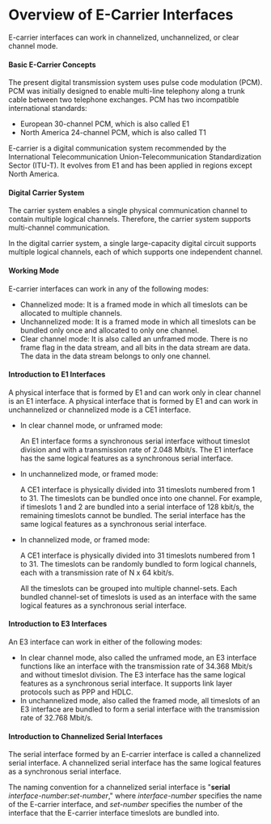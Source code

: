 Overview of E-Carrier Interfaces
================================

E-carrier interfaces can work in channelized, unchannelized, or clear channel mode.

#### Basic E-Carrier Concepts

The present digital transmission system uses pulse code modulation (PCM). PCM was initially designed to enable multi-line telephony along a trunk cable between two telephone exchanges. PCM has two incompatible international standards:

* European 30-channel PCM, which is also called E1
* North America 24-channel PCM, which is also called T1

E-carrier is a digital communication system recommended by the International Telecommunication Union-Telecommunication Standardization Sector (ITU-T). It evolves from E1 and has been applied in regions except North America.


#### Digital Carrier System

The carrier system enables a single physical communication channel to contain multiple logical channels. Therefore, the carrier system supports multi-channel communication.

In the digital carrier system, a single large-capacity digital circuit supports multiple logical channels, each of which supports one independent channel.


#### Working Mode

E-carrier interfaces can work in any of the following modes:

* Channelized mode: It is a framed mode in which all timeslots can be allocated to multiple channels.
* Unchannelized mode: It is a framed mode in which all timeslots can be bundled only once and allocated to only one channel.
* Clear channel mode: It is also called an unframed mode. There is no frame flag in the data stream, and all bits in the data stream are data. The data in the data stream belongs to only one channel.


#### Introduction to E1 Interfaces

A physical interface that is formed by E1 and can work only in clear channel is an E1 interface. A physical interface that is formed by E1 and can work in unchannelized or channelized mode is a CE1 interface.

* In clear channel mode, or unframed mode:
  
  An E1 interface forms a synchronous serial interface without timeslot division and with a transmission rate of 2.048 Mbit/s. The E1 interface has the same logical features as a synchronous serial interface.
* In unchannelized mode, or framed mode:
  
  A CE1 interface is physically divided into 31 timeslots numbered from 1 to 31. The timeslots can be bundled once into one channel. For example, if timeslots 1 and 2 are bundled into a serial interface of 128 kbit/s, the remaining timeslots cannot be bundled. The serial interface has the same logical features as a synchronous serial interface.
* In channelized mode, or framed mode:
  
  A CE1 interface is physically divided into 31 timeslots numbered from 1 to 31. The timeslots can be randomly bundled to form logical channels, each with a transmission rate of N x 64 kbit/s.
  
  All the timeslots can be grouped into multiple channel-sets. Each bundled channel-set of timeslots is used as an interface with the same logical features as a synchronous serial interface.

#### Introduction to E3 Interfaces

An E3 interface can work in either of the following modes:

* In clear channel mode, also called the unframed mode, an E3 interface functions like an interface with the transmission rate of 34.368 Mbit/s and without timeslot division. The E3 interface has the same logical features as a synchronous serial interface. It supports link layer protocols such as PPP and HDLC.
* In unchannelized mode, also called the framed mode, all timeslots of an E3 interface are bundled to form a serial interface with the transmission rate of 32.768 Mbit/s.

#### Introduction to Channelized Serial Interfaces

The serial interface formed by an E-carrier interface is called a channelized serial interface. A channelized serial interface has the same logical features as a synchronous serial interface.

The naming convention for a channelized serial interface is "**serial** *interface-number*:*set-number*," where *interface-number* specifies the name of the E-carrier interface, and *set-number* specifies the number of the interface that the E-carrier interface timeslots are bundled into.